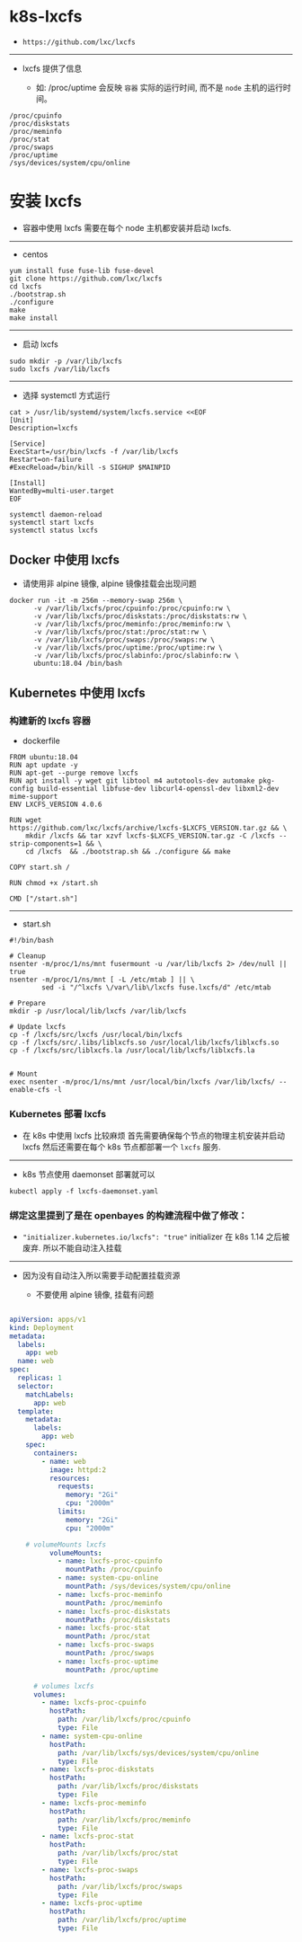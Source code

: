 # k8s-lxcfs

* `https://github.com/lxc/lxcfs`

---

* lxcfs 提供了信息

  * 如: /proc/uptime 会反映 `容器` 实际的运行时间, 而不是 `node` 主机的运行时间。

```
/proc/cpuinfo
/proc/diskstats
/proc/meminfo
/proc/stat
/proc/swaps
/proc/uptime
/sys/devices/system/cpu/online

```


# 安装 lxcfs

* 容器中使用 lxcfs 需要在每个 node 主机都安装并启动 lxcfs.

---

* centos

```
yum install fuse fuse-lib fuse-devel
git clone https://github.com/lxc/lxcfs
cd lxcfs
./bootstrap.sh
./configure
make
make install

```

---

* 启动 lxcfs

```
sudo mkdir -p /var/lib/lxcfs
sudo lxcfs /var/lib/lxcfs
```

---

* 选择 systemctl 方式运行

```
cat > /usr/lib/systemd/system/lxcfs.service <<EOF
[Unit]
Description=lxcfs

[Service]
ExecStart=/usr/bin/lxcfs -f /var/lib/lxcfs
Restart=on-failure
#ExecReload=/bin/kill -s SIGHUP $MAINPID

[Install]
WantedBy=multi-user.target
EOF

```

```
systemctl daemon-reload
systemctl start lxcfs
systemctl status lxcfs

```


## Docker 中使用 lxcfs

* 请使用非 alpine 镜像, alpine 镜像挂载会出现问题

```
docker run -it -m 256m --memory-swap 256m \
      -v /var/lib/lxcfs/proc/cpuinfo:/proc/cpuinfo:rw \
      -v /var/lib/lxcfs/proc/diskstats:/proc/diskstats:rw \
      -v /var/lib/lxcfs/proc/meminfo:/proc/meminfo:rw \
      -v /var/lib/lxcfs/proc/stat:/proc/stat:rw \
      -v /var/lib/lxcfs/proc/swaps:/proc/swaps:rw \
      -v /var/lib/lxcfs/proc/uptime:/proc/uptime:rw \
      -v /var/lib/lxcfs/proc/slabinfo:/proc/slabinfo:rw \
      ubuntu:18.04 /bin/bash
```



## Kubernetes 中使用 lxcfs



### 构建新的 lxcfs 容器


* dockerfile

```
FROM ubuntu:18.04
RUN apt update -y
RUN apt-get --purge remove lxcfs
RUN apt install -y wget git libtool m4 autotools-dev automake pkg-config build-essential libfuse-dev libcurl4-openssl-dev libxml2-dev mime-support
ENV LXCFS_VERSION 4.0.6

RUN wget https://github.com/lxc/lxcfs/archive/lxcfs-$LXCFS_VERSION.tar.gz && \
    mkdir /lxcfs && tar xzvf lxcfs-$LXCFS_VERSION.tar.gz -C /lxcfs --strip-components=1 && \
    cd /lxcfs  && ./bootstrap.sh && ./configure && make

COPY start.sh /

RUN chmod +x /start.sh

CMD ["/start.sh"]
```

---

* start.sh 


```
#!/bin/bash

# Cleanup
nsenter -m/proc/1/ns/mnt fusermount -u /var/lib/lxcfs 2> /dev/null || true
nsenter -m/proc/1/ns/mnt [ -L /etc/mtab ] || \
        sed -i "/^lxcfs \/var\/lib\/lxcfs fuse.lxcfs/d" /etc/mtab

# Prepare
mkdir -p /usr/local/lib/lxcfs /var/lib/lxcfs

# Update lxcfs
cp -f /lxcfs/src/lxcfs /usr/local/bin/lxcfs
cp -f /lxcfs/src/.libs/liblxcfs.so /usr/local/lib/lxcfs/liblxcfs.so
cp -f /lxcfs/src/liblxcfs.la /usr/local/lib/lxcfs/liblxcfs.la


# Mount
exec nsenter -m/proc/1/ns/mnt /usr/local/bin/lxcfs /var/lib/lxcfs/ --enable-cfs -l
```











### Kubernetes 部署 lxcfs

* 在 k8s 中使用 lxcfs 比较麻烦 首先需要确保每个节点的物理主机安装并启动 lxcfs 然后还需要在每个 k8s 节点都部署一个 `lxcfs` 服务.

---

* k8s 节点使用 daemonset 部署就可以

```
kubectl apply -f lxcfs-daemonset.yaml

```


### 绑定这里提到了是在 openbayes 的构建流程中做了修改：

  * `"initializer.kubernetes.io/lxcfs": "true"`  initializer 在 k8s 1.14 之后被废弃. 所以不能自动注入挂载

---

* 因为没有自动注入所以需要手动配置挂载资源

  * 不要使用 alpine 镜像, 挂载有问题


```yaml

apiVersion: apps/v1
kind: Deployment
metadata:
  labels:
    app: web
  name: web
spec:
  replicas: 1
  selector:
    matchLabels:
      app: web
  template:
    metadata:
      labels:
        app: web
    spec:
      containers:
        - name: web
          image: httpd:2
          resources:
            requests:
              memory: "2Gi"
              cpu: "2000m"
            limits:
              memory: "2Gi"
              cpu: "2000m"

	# volumeMounts lxcfs 
          volumeMounts:
            - name: lxcfs-proc-cpuinfo
              mountPath: /proc/cpuinfo
            - name: system-cpu-online
              mountPath: /sys/devices/system/cpu/online
            - name: lxcfs-proc-meminfo
              mountPath: /proc/meminfo
            - name: lxcfs-proc-diskstats
              mountPath: /proc/diskstats
            - name: lxcfs-proc-stat
              mountPath: /proc/stat
            - name: lxcfs-proc-swaps
              mountPath: /proc/swaps
            - name: lxcfs-proc-uptime
              mountPath: /proc/uptime

      # volumes lxcfs
      volumes:
        - name: lxcfs-proc-cpuinfo
          hostPath:
            path: /var/lib/lxcfs/proc/cpuinfo
            type: File
        - name: system-cpu-online
          hostPath:
            path: /var/lib/lxcfs/sys/devices/system/cpu/online
            type: File
        - name: lxcfs-proc-diskstats
          hostPath:
            path: /var/lib/lxcfs/proc/diskstats
            type: File
        - name: lxcfs-proc-meminfo
          hostPath:
            path: /var/lib/lxcfs/proc/meminfo
            type: File 
        - name: lxcfs-proc-stat
          hostPath:
            path: /var/lib/lxcfs/proc/stat
            type: File    
        - name: lxcfs-proc-swaps
          hostPath:
            path: /var/lib/lxcfs/proc/swaps
            type: File
        - name: lxcfs-proc-uptime
          hostPath:
            path: /var/lib/lxcfs/proc/uptime
            type: File   

```
